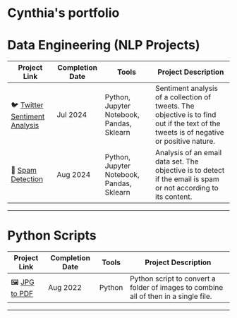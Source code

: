 # Cynthia's portfolio

# Data Engineering (NLP Projects)

| Project Link | Completion Date | Tools | Project Description | 
|---|---|---|---|
| 🐦 [Twitter Sentiment Analysis](https://github.com/cynthiatcelorio/Data_Analysis/blob/6c439847b4f99efe05efbdbe04421f7c28f66afc/Twitter_Sentiment_Analysis/readme.md) | Jul 2024 | Python, Jupyter Notebook, Pandas, Sklearn | Sentiment analysis of a collection of tweets. The objective is to find out if the text of the tweets is of negative or positive nature. |
| 📩 [Spam Detection](https://github.com/cynthiatcelorio/Data_Analysis/blob/6c439847b4f99efe05efbdbe04421f7c28f66afc/Spam_Detection/readme.md) | Aug 2024 | Python, Jupyter Notebook, Pandas, Sklearn | Analysis of an email data set. The objective is to detect if the email is spam or not according to its content. |

***


# Python Scripts

| Project Link | Completion Date | Tools | Project Description | 
|---|---|---|---|
| 🖼️ [JPG to PDF](https://github.com/cynthiatcelorio/JPG_to_PDF_converter/blob/e86dbb408c84974bff26bdd4b5d35ebe30798e8f/README.md) | Aug 2022 | Python | Python script to convert a folder of images to combine all of then in a single file. |

***

